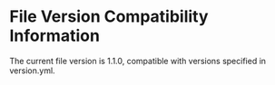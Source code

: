 # File Version Compatibility Information

The current file version is 1.1.0, compatible with versions specified in version.yml.
